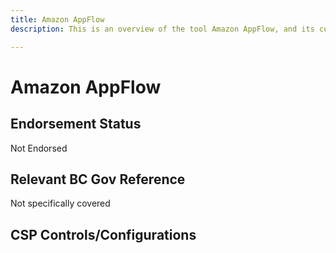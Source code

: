 ```yaml
---
title: Amazon AppFlow
description: This is an overview of the tool Amazon AppFlow, and its current status  within BC Gov.

---
```

<!---
Note: this is a generated file.  You should not edit it directly.  Please check https://github.com/bcgov/cloud-pathfinder for details.
-->
# Amazon AppFlow



## Endorsement Status
Not Endorsed

## Relevant BC Gov Reference
Not specifically covered


## CSP Controls/Configurations
